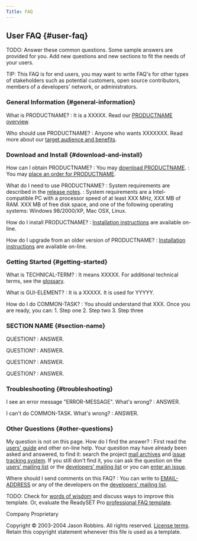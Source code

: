 ```yaml
---
Title: FAQ
---
```


User FAQ {#user-faq}
--------

TODO: Answer these common questions. Some sample answers are provided
for you. Add new questions and new sections to fit the needs of your
users.

TIP: This FAQ is for end users, you may want to write FAQ's for other
types of stakeholders such as potential customers, open source
contributors, members of a developers' network, or administrators.

### General Information {#general-information}

What is PRODUCTNAME?
:   It is a XXXXX. Read our [PRODUCTNAME
    overview](http://www.COMPANY.com/products/PRODUCTNAME/).

Who should use PRODUCTNAME?
:   Anyone who wants XXXXXXX. Read more about our [target audience and
    benefits](target-and-benefits).

### Download and Install {#download-and-install}

How can I obtain PRODUCTNAME?
:   You may [download PRODUCTNAME](LINK-TO-DOWNLOAD).
:   You may [place an order for PRODUCTNAME](LINK-TO-ORDER).

What do I need to use PRODUCTNAME?
:   System requirements are described in the [release
    notes](release-notes).
:   System requirements are a Intel-compatible PC with a processor speed
    of at least XXX MHz, XXX MB of RAM. XXX MB of free disk space, and
    one of the following operating systems: Windows 98/2000/XP, Mac
    OSX, Linux.

How do I install PRODUCTNAME?
:   [Installation instructions](install) are available on-line.

How do I upgrade from an older version of PRODUCTNAME?
:   [Installation instructions](install) are available on-line.

### Getting Started {#getting-started}

What is TECHNICAL-TERM?
:   It means XXXXX. For additional technical terms, see the
    [glossary](glossary).

What is GUI-ELEMENT?
:   It is a XXXXX. It is used for YYYYY.

How do I do COMMON-TASK?
:   You should understand that XXX. Once you are ready, you can:
    1.  Step one
    2.  Step two
    3.  Step three

### SECTION NAME {#section-name}

QUESTION?
:   ANSWER.

QUESTION?
:   ANSWER.

QUESTION?
:   ANSWER.

QUESTION?
:   ANSWER.

### Troubleshooting {#troubleshooting}

I see an error message "ERROR-MESSAGE". What's wrong?
:   ANSWER.

I can't do COMMON-TASK. What's wrong?
:   ANSWER.

### Other Questions {#other-questions}

My question is not on this page. How do I find the answer?
:   First read the [users' guide](user-guide) and other
    on-line help. Your question may have already been asked and
    answered, to find it: search the project [mail archives](#) and
    [issue tracking system](#). If you still don't find it, you can ask
    the question on the [users' mailing list](#) or the [developers'
    mailing list](#) or you can [enter an issue](#).

Where should I send comments on this FAQ?
:   You can write to [EMAIL-ADDRESS](mailto:#) or any of the developers
    on the [developers' mailing list](mailto:#).

TODO: Check for [words of
wisdom](http://readyset.tigris.org/words-of-wisdom/faq.html) and discuss
ways to improve this template. Or, evaluate the ReadySET Pro
[professional FAQ
template](http://www.readysetpro.com/ "pro use case template and sample test plan").

Company Proprietary

Copyright © 2003-2004 Jason Robbins. All rights reserved. [License
terms](readyset-license.html). Retain this copyright statement whenever
this file is used as a template.
